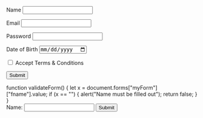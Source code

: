 <form>
   <label for="name">Name</label>
   <input type="text" id="name" name="name">

   <label for="email">Email</label>
   <input type="email" id="email" name="email">

   <label for="password">Password</label>
   <input type="password" id="password" name="password">

   <label for="dob">Date of Birth</label>
   <input type="date" id="dob" name="dob">

   <input type="checkbox" id="acceptTerms" name="acceptTerms">
   <label for="acceptTerms">Accept Terms & Conditions</label>

   <button type="submit">Submit</button>
</form>
function validateForm() {
  let x = document.forms["myForm"]["fname"].value;
  if (x == "") {
    alert("Name must be filled out");
    return false;
  }
}
<form name="myForm" action="/action_page.php" onsubmit="return validateForm()" method="post">
Name: <input type="text" name="fname">
<input type="submit" value="Submit">
</form>

